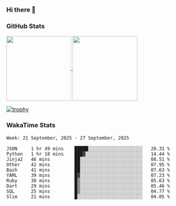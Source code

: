 ### Hi there 👋

### GitHub Stats

<a href="https://github.com/anuraghazra/github-readme-stats">
  <img align="center" height="170px" src="https://github-readme-stats.vercel.app/api/top-langs/?username=tksfjt1024&layout=compact&count_private=true&show_icons=true&show_icons=true&theme=graywhite" />
</a>
<a href="https://github.com/anuraghazra/github-readme-stats">
  <img align="center" height="170px" src="https://github-readme-stats.vercel.app/api?username=tksfjt1024&count_private=true&show_icons=true&show_icons=true&theme=graywhite" />
</a>

[![trophy](https://github-profile-trophy.vercel.app/?username=tksfjt1024)](https://github.com/ryo-ma/github-profile-trophy)

### WakaTime Stats

<!--START_SECTION:waka-->
```text
Week: 21 September, 2025 - 27 September, 2025

JSON     1 hr 49 mins    █████░░░░░░░░░░░░░░░░░░░░   20.31 % 
Python   1 hr 18 mins    ███▓░░░░░░░░░░░░░░░░░░░░░   14.44 % 
Jinja2   46 mins         ██░░░░░░░░░░░░░░░░░░░░░░░   08.51 % 
Other    42 mins         ██░░░░░░░░░░░░░░░░░░░░░░░   07.95 % 
Bash     41 mins         ██░░░░░░░░░░░░░░░░░░░░░░░   07.63 % 
YAML     39 mins         █▓░░░░░░░░░░░░░░░░░░░░░░░   07.23 % 
Ruby     30 mins         █▒░░░░░░░░░░░░░░░░░░░░░░░   05.63 % 
Dart     29 mins         █▒░░░░░░░░░░░░░░░░░░░░░░░   05.46 % 
SQL      25 mins         █▒░░░░░░░░░░░░░░░░░░░░░░░   04.77 % 
Slim     21 mins         █░░░░░░░░░░░░░░░░░░░░░░░░   04.05 % 
```
<!--END_SECTION:waka-->
